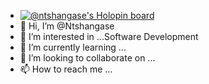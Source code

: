 - [![@ntshangase's Holopin board](https://holopin.me/ntshangase)](https://holopin.io/@ntshangase)
- 👋 Hi, I’m @Ntshangase
- 👀 I’m interested in ...Software Development
- 🌱 I’m currently learning ...
- 💞️ I’m looking to collaborate on ...
- 📫 How to reach me ...

<!---
Ntshangase/Ntshangase is a ✨ special ✨ repository because its `README.md` (this file) appears on your GitHub profile.
You can click the Preview link to take a look at your changes.
--->
